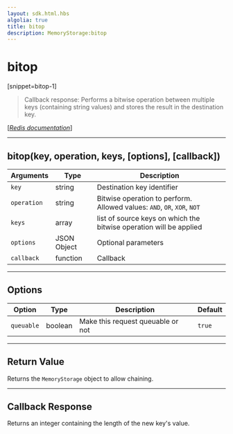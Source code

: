 ```yaml
---
layout: sdk.html.hbs
algolia: true
title: bitop
description: MemoryStorage:bitop
---
```

  

# bitop
[snippet=bitop-1]
> Callback response:
Performs a bitwise operation between multiple keys (containing string values) and stores the result in the destination key.

[[_Redis documentation_]](https://redis.io/commands/bitop)

---

## bitop(key, operation, keys, [options], [callback])

| Arguments | Type | Description |
|---------------|---------|----------------------------------------|
| `key` | string | Destination key identifier |
| `operation` | string | Bitwise operation to perform.<br/>Allowed values: `AND`, `OR`, `XOR`, `NOT` |
| `keys` | array | list of source keys on which the bitwise operation will be applied |
| `options` | JSON Object | Optional parameters |
| `callback` | function | Callback |

---

## Options

| Option | Type | Description | Default |
|---------------|---------|----------------------------------------|---------|
| `queuable` | boolean | Make this request queuable or not  | ``true`` |

---

## Return Value

Returns the `MemoryStorage` object to allow chaining.

---

## Callback Response

Returns an integer containing the length of the new key's value.
